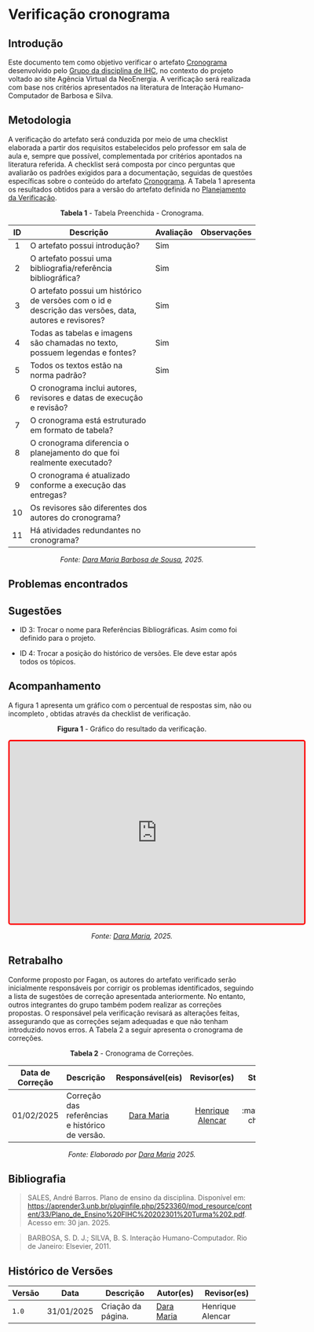 # Verificação cronograma

## Introdução

Este documento tem como objetivo verificar o artefato [Cronograma](../../../../planejamento/cronograma) desenvolvido pelo [Grupo da disciplina de IHC](https://github.com/Interacao-Humano-Computador/2024.2-Neoenergia), no contexto do projeto voltado ao site Agência Virtual da NeoEnergia. A verificação será realizada com base nos critérios apresentados na literatura de Interação Humano-Computador de Barbosa e Silva.  

## Metodologia  

A verificação do artefato será conduzida por meio de uma checklist elaborada a partir dos requisitos estabelecidos pelo professor em sala de aula e, sempre que possível, complementada por critérios apontados na literatura referida. A checklist será composta por cinco perguntas que avaliarão os padrões exigidos para a documentação, seguidas de questões específicas sobre o conteúdo do artefato [Cronograma](../../../../planejamento/cronograma). A Tabela 1 apresenta os resultados obtidos para a versão do artefato definida no [Planejamento da Verificação](../etapa1/planejamento-verificacao-etapa1-grupo.md).

<center>

**Tabela 1** - Tabela Preenchida - Cronograma.

| ID  | Descrição                                                                                              | Avaliação | Observações |
| :-: | ------------------------------------------------------------------------------------------------------ | --------- | ----------- |
|  1  | O artefato possui introdução?                                                                          | Sim       |             |
|  2  | O artefato possui uma bibliografia/referência bibliográfica?                                           | Sim       |             |
|  3  | O artefato possui um histórico de versões com o id e descrição das versões, data, autores e revisores? | Sim       |             |
|  4  | Todas as tabelas e imagens são chamadas no texto, possuem legendas e fontes?                           | Sim       |             |
|  5  | Todos os textos estão na norma padrão?                                                                 | Sim       |             |
|  6  | O cronograma inclui autores, revisores e datas de execução e revisão?                                  |           |             |
|  7  | O cronograma está estruturado em formato de tabela?                                                    |           |             |
|  8  | O cronograma diferencia o planejamento do que foi realmente executado?                                 |           |             |
|  9  | O cronograma é atualizado conforme a execução das entregas?                                            |           |             |
| 10  | Os revisores são diferentes dos autores do cronograma?                                                 |           |             |
| 11  | Há atividades redundantes no cronograma?                                                               |           |             |


_Fonte: [Dara Maria Barbosa de Sousa](https://github.com/daramariabs), 2025._

</center>

## Problemas encontrados



## Sugestões

- ID 3: Trocar o nome para Referências Bibliográficas. Asim como foi definido para o projeto.

- ID 4: Trocar a posição do histórico de versões. Ele deve estar após todos os tópicos.

## Acompanhamento

A figura 1 apresenta um gráfico com o percentual de respostas sim, não ou incompleto , obtidas através da checklist de verificação.

<center>

**Figura 1** - Gráfico do resultado da verificação.

<iframe style="border-radius: 5px; border:3px solid red" width="600" height="371" seamless frameborder="0" scrolling="no" src="https://docs.google.com/spreadsheets/d/e/2PACX-1vTHV7jplgUshX6dbIEAeVJOioKIHum7BKNRXSFDaegPhoRZ4XuwygBcsaZP8ALhRz6UlvoC2pcvRE1m/pubchart?oid=1173061604&amp;format=interactive"></iframe>

_Fonte: [Dara Maria](https://github.com/daramariabs), 2025._

</center>

## Retrabalho

Conforme proposto por Fagan, os autores do artefato verificado serão inicialmente responsáveis por corrigir os problemas identificados, seguindo a lista de sugestões de correção apresentada anteriormente. No entanto, outros integrantes do grupo também podem realizar as correções propostas. O responsável pela verificação revisará as alterações feitas, assegurando que as correções sejam adequadas e que não tenham introduzido novos erros. A Tabela 2 a seguir apresenta o cronograma de correções.


<center>

**Tabela 2** - Cronograma de Correções.

| Data de Correção | Descrição                                       |              Responsável(eis)               |                   Revisor(es)                    |      Status      |
| ---------------- | :---------------------------------------------- | :-----------------------------------------: | :----------------------------------------------: | :--------------: |
| 01/02/2025       | Correção das referências e histórico de versão. | [Dara Maria](https://github.com/daramariabs) | [Henrique Alencar](https://github.com/henryqma) | :material-check: |

_Fonte: Elaborado por [Dara Maria](https://github.com/daramariabs) 2025._

</center>


## Bibliografia

> SALES, André Barros. Plano de ensino da disciplina. Disponível em: https://aprender3.unb.br/pluginfile.php/2523360/mod_resource/content/33/Plano_de_Ensino%20FIHC%20202301%20Turma%202.pdf. Acesso em: 30 jan. 2025.

> BARBOSA, S. D. J.; SILVA, B. S. Interação Humano-Computador. Rio de Janeiro: Elsevier, 2011.

## Histórico de Versões

| Versão | Data       | Descrição              | Autor(es)                                        | Revisor(es)                                      |
| ------ | ---------- | ---------------------- | ------------------------------------------------ | ------------------------------------------------ |
| `1.0`  | 31/01/2025 | Criação da página.     | [Dara Maria](https://github.com/daramariabs)     | Henrique Alencar |

